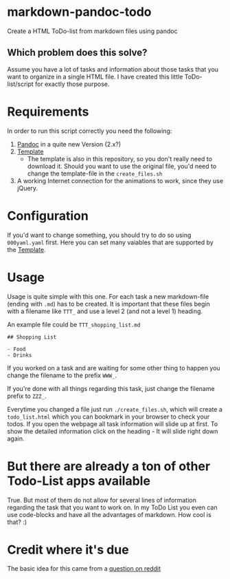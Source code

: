 # markdown-pandoc-todo
Create a HTML ToDo-list from markdown files using pandoc

## Which problem does this solve?

Assume you have a lot of tasks and information about those tasks that you want
to organize in a single HTML file. I have created this little ToDo-list/script
for exactly those purpose.

# Requirements

In order to run this script correctly you need the following:

1. [Pandoc](https://github.com/jgm/pandoc) in a quite new Version (2.x?)
1. [Template](https://github.com/tajmone/pandoc-goodies#pandoc-html5-templates)
   - The template is also in this repository, so you don't really need to 
     download it. Should you want to use the original file, you'd need to 
     change the template-file in the `create_files.sh`
1. A working Internet connection for the animations to work, since they use
   jQuery.

# Configuration

If you'd want to change something, you should try to do so using `000yaml.yaml`
first. Here you can set many vaiables that are supported by the 
[Template](https://github.com/tajmone/pandoc-goodies#pandoc-html5-templates).

# Usage

Usage is quite simple with this one. For each task a new markdown-file (ending 
with `.md`) has to be created. It is important that these files begin with a
filename like `TTT_` and use a level 2 (and not a level 1) heading.

An example file could be `TTT_shopping_list.md`
```
## Shopping List

- Food
- Drinks
```

If you worked on a task and are waiting for some other thing to happen you 
change the filename to the prefix `WWW_`.

If you're done with all things regarding this task, just change the filename
prefix to `ZZZ_`.

Everytime you changed a file just run `./create_files.sh`, which will create
a `todo_list.html` which you can bookmark in your browser to check your todos.
If you open the webpage all task information will slide up at first. To show
the detailed information click on the heading - It will slide right down again.


# But there are already a ton of other Todo-List apps available

True. But most of them do not allow for several lines of information regarding
the task that you want to work on. In my ToDo List you even can use 
code-blocks and have all the advantages of markdown. How cool is that? :)

# Credit where it's due

The basic idea for this came from a [question on reddit](https://www.reddit.com/r/vim/comments/3bqwy0/can_you_suggest_good_todo_plugin_for_vim/cspf79p/)


